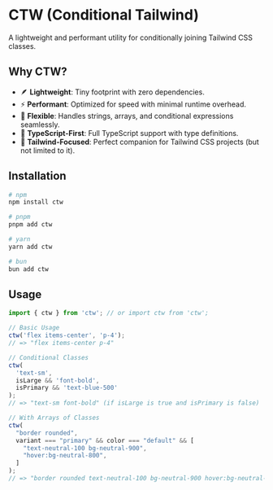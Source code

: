 # CTW (Conditional Tailwind)

A lightweight and performant utility for conditionally joining Tailwind CSS classes.

## Why CTW?

- 🪶 **Lightweight**: Tiny footprint with zero dependencies.
- ⚡ **Performant**: Optimized for speed with minimal runtime overhead.
- 🧩 **Flexible**: Handles strings, arrays, and conditional expressions seamlessly.
- 🎯 **TypeScript-First**: Full TypeScript support with type definitions.
- 🎨 **Tailwind-Focused**: Perfect companion for Tailwind CSS projects (but not limited to it).

## Installation

```bash
# npm
npm install ctw

# pnpm
pnpm add ctw

# yarn
yarn add ctw

# bun
bun add ctw
```

## Usage

```typescript
import { ctw } from 'ctw'; // or import ctw from 'ctw';

// Basic Usage
ctw('flex items-center', 'p-4');
// => "flex items-center p-4"

// Conditional Classes
ctw(
  'text-sm',
  isLarge && 'font-bold',
  isPrimary && 'text-blue-500'
);
// => "text-sm font-bold" (if isLarge is true and isPrimary is false)

// With Arrays of Classes
ctw(
  "border rounded",
  variant === "primary" && color === "default" && [
    "text-neutral-100 bg-neutral-900",
    "hover:bg-neutral-800",
  ]
);
// => "border rounded text-neutral-100 bg-neutral-900 hover:bg-neutral-800" (if variant is "primary" and color is "default")
```

